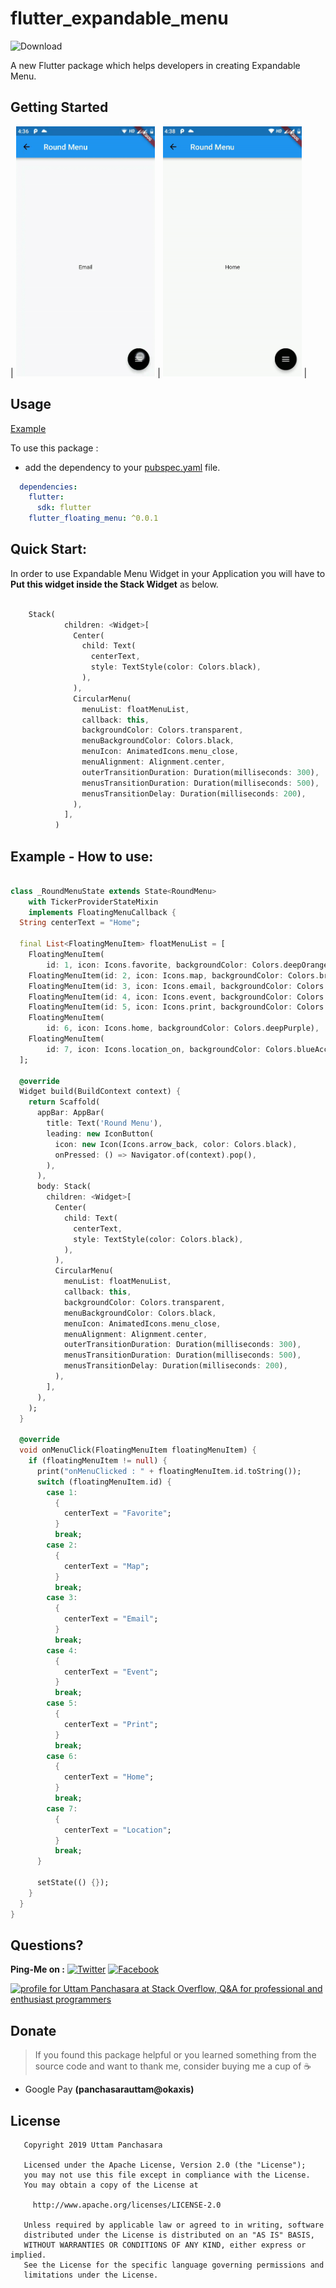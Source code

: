 # flutter_expandable_menu
![Download](https://img.shields.io/badge/flutter_floating_menu-0.0.1-blue.svg)

A new Flutter package which helps developers in creating Expandable Menu.

## Getting Started

| <img src="https://github.com/UttamPanchasara/FlutterExpandableMenu/blob/master/gif/menu_1.gif" height="400" alt="Screenshot"/> | <img src="https://github.com/UttamPanchasara/FlutterExpandableMenu/blob/master/gif/menu_2.gif" height="400" alt="Screenshot"/> |

## Usage

[Example](https://github.com/UttamPanchasara/FlutterExamples)

To use this package :

* add the dependency to your [pubspec.yaml](https://github.com/UttamPanchasara/FlutterExpandableMenu/blob/master/pubspec.yaml) file.

```yaml
  dependencies:
    flutter:
      sdk: flutter
    flutter_floating_menu: ^0.0.1
```

## Quick Start:
In order to use Expandable Menu Widget in your Application you will have to **Put this widget inside the Stack Widget** as below.

```dart

    Stack(
            children: <Widget>[
              Center(
                child: Text(
                  centerText,
                  style: TextStyle(color: Colors.black),
                ),
              ),
              CircularMenu(
                menuList: floatMenuList,
                callback: this,
                backgroundColor: Colors.transparent,
                menuBackgroundColor: Colors.black,
                menuIcon: AnimatedIcons.menu_close,
                menuAlignment: Alignment.center,
                outerTransitionDuration: Duration(milliseconds: 300),
                menusTransitionDuration: Duration(milliseconds: 500),
                menusTransitionDelay: Duration(milliseconds: 200),
              ),
            ],
          )

```

## Example - How to use:

```dart

class _RoundMenuState extends State<RoundMenu>
    with TickerProviderStateMixin
    implements FloatingMenuCallback {
  String centerText = "Home";

  final List<FloatingMenuItem> floatMenuList = [
    FloatingMenuItem(
        id: 1, icon: Icons.favorite, backgroundColor: Colors.deepOrangeAccent),
    FloatingMenuItem(id: 2, icon: Icons.map, backgroundColor: Colors.brown),
    FloatingMenuItem(id: 3, icon: Icons.email, backgroundColor: Colors.indigo),
    FloatingMenuItem(id: 4, icon: Icons.event, backgroundColor: Colors.pink),
    FloatingMenuItem(id: 5, icon: Icons.print, backgroundColor: Colors.green),
    FloatingMenuItem(
        id: 6, icon: Icons.home, backgroundColor: Colors.deepPurple),
    FloatingMenuItem(
        id: 7, icon: Icons.location_on, backgroundColor: Colors.blueAccent),
  ];

  @override
  Widget build(BuildContext context) {
    return Scaffold(
      appBar: AppBar(
        title: Text('Round Menu'),
        leading: new IconButton(
          icon: new Icon(Icons.arrow_back, color: Colors.black),
          onPressed: () => Navigator.of(context).pop(),
        ),
      ),
      body: Stack(
        children: <Widget>[
          Center(
            child: Text(
              centerText,
              style: TextStyle(color: Colors.black),
            ),
          ),
          CircularMenu(
            menuList: floatMenuList,
            callback: this,
            backgroundColor: Colors.transparent,
            menuBackgroundColor: Colors.black,
            menuIcon: AnimatedIcons.menu_close,
            menuAlignment: Alignment.center,
            outerTransitionDuration: Duration(milliseconds: 300),
            menusTransitionDuration: Duration(milliseconds: 500),
            menusTransitionDelay: Duration(milliseconds: 200),
          ),
        ],
      ),
    );
  }

  @override
  void onMenuClick(FloatingMenuItem floatingMenuItem) {
    if (floatingMenuItem != null) {
      print("onMenuClicked : " + floatingMenuItem.id.toString());
      switch (floatingMenuItem.id) {
        case 1:
          {
            centerText = "Favorite";
          }
          break;
        case 2:
          {
            centerText = "Map";
          }
          break;
        case 3:
          {
            centerText = "Email";
          }
          break;
        case 4:
          {
            centerText = "Event";
          }
          break;
        case 5:
          {
            centerText = "Print";
          }
          break;
        case 6:
          {
            centerText = "Home";
          }
          break;
        case 7:
          {
            centerText = "Location";
          }
          break;
      }

      setState(() {});
    }
  }
}

```

## Questions?

 **Ping-Me on :**  [![Twitter](https://img.shields.io/badge/Twitter-%40UTM__Panchasara-blue.svg)](https://twitter.com/UTM_Panchasara)
[![Facebook](https://img.shields.io/badge/Facebook-Uttam%20Panchasara-blue.svg)](https://www.facebook.com/UttamPanchasara94)


 <a href="https://stackoverflow.com/users/5719935/uttam-panchasara">
<img src="https://stackoverflow.com/users/flair/5719935.png" width="208" height="58" alt="profile for Uttam Panchasara at Stack Overflow, Q&amp;A for professional and enthusiast programmers" title="profile for Uttam Panchasara at Stack Overflow, Q&amp;A for professional and enthusiast programmers">
</a>


## Donate
> If you found this package helpful or you learned something from the source code and want to thank me, consider buying me a cup of :coffee:
- Google Pay **(panchasarauttam@okaxis)**


## License

```
   Copyright 2019 Uttam Panchasara

   Licensed under the Apache License, Version 2.0 (the "License");
   you may not use this file except in compliance with the License.
   You may obtain a copy of the License at

     http://www.apache.org/licenses/LICENSE-2.0

   Unless required by applicable law or agreed to in writing, software
   distributed under the License is distributed on an "AS IS" BASIS,
   WITHOUT WARRANTIES OR CONDITIONS OF ANY KIND, either express or implied.
   See the License for the specific language governing permissions and
   limitations under the License.
```

